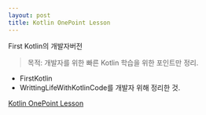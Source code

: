 ```yaml
---
layout: post
title: Kotlin OnePoint Lesson
---
```


First Kotlin의 개발자버전

>목적: 
개발자를 위한 빠른 Kotlin 학습을 위한 포인트만 정리.  
- FirstKotlin
- WrittingLifeWithKotlinCode를 개발자 위해 정리한 것.

[Kotlin OnePoint Lesson](https://github.com/VintageAppMaker/KotlinOnepointLesson)
